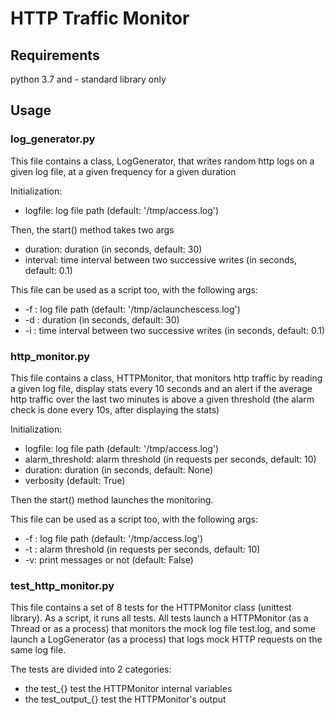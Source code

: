 # HTTP Traffic Monitor

## Requirements

python 3.7 and - standard library only

## Usage

### log_generator.py
This file contains a class, LogGenerator, that writes random http logs on a given log file, at a given frequency for a given duration

Initialization:
* logfile: log file path (default: '/tmp/access.log')

Then, the start() method takes two args
* duration: duration (in seconds, default: 30)
* interval: time interval between two successive writes (in seconds, default: 0.1)

This file can be used as a script too, with the following args:
* -f : log file path (default: '/tmp/aclaunchescess.log')
* -d : duration (in seconds, default: 30)
* -i : time interval between two successive writes (in seconds, default: 0.1)


### http_monitor.py
This file contains a class, HTTPMonitor, that monitors http traffic by reading a given log file,
display stats every 10 seconds and an alert if the average http traffic over the last two minutes 
is above a given threshold (the alarm check is done every 10s, after displaying the stats)

Initialization:
* logfile: log file path (default: '/tmp/access.log')
* alarm_threshold: alarm threshold (in requests per seconds, default: 10)
* duration: duration (in seconds, default: None)
* verbosity (default: True)

Then the start() method launches the monitoring.

This file can be used as a script too, with the following args:
* -f : log file path (default: '/tmp/access.log')
* -t : alarm threshold (in requests per seconds, default: 10)
* -v: print messages or not (default: False)

### test_http_monitor.py

This file contains a set of 8 tests for the HTTPMonitor class (unittest library). 
As a script, it runs all tests. All tests launch a HTTPMonitor (as a Thread or as a process) 
that monitors the mock log file test.log, and some launch a LogGenerator (as a process) that logs mock HTTP requests
on the same log file.

The tests are divided into 2 categories:
* the test_{} test the HTTPMonitor internal variables
* the test_output_{} test the HTTPMonitor's output
